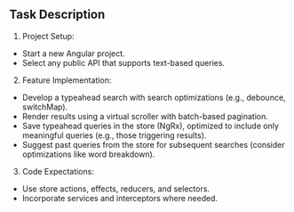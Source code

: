## Task Description
1. Project Setup:
 - Start a new Angular project.
 - Select any public API that supports text-based queries.
2. Feature Implementation:
 - Develop a typeahead search with search optimizations (e.g., debounce, switchMap).
 - Render results using a virtual scroller with batch-based pagination.
 - Save typeahead queries in the store (NgRx), optimized to include only meaningful queries (e.g., those triggering results).
 - Suggest past queries from the store for subsequent searches (consider optimizations like word breakdown).
3. Code Expectations:
 - Use store actions, effects, reducers, and selectors.
 - Incorporate services and interceptors where needed.
